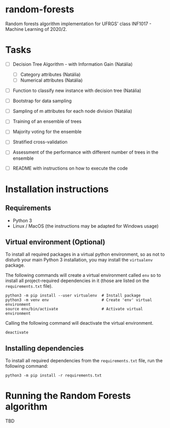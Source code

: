 # random-forests
Random forests algorithm implementation for UFRGS' class INF1017 - Machine Learning of 2020/2.

# Tasks
- [ ] Decision Tree Algorithm - with Information Gain (Natália)
  - [ ] Category attributes (Natália)
  - [ ] Numerical attributes (Natália)
- [ ] Function to classify new instance with decision tree (Natália)
- [ ] Bootstrap for data sampling
- [ ] Sampling of m attributes for each node division (Natália)
- [ ] Training of an ensemble of trees
- [ ] Majority voting for the ensemble
- [ ] Stratified cross-validation
- [ ] Assessment of the performance with different number of trees in the ensemble
- [ ] README with instructions on how to execute the code


# Installation instructions

## Requirements
- Python 3
- Linux / MacOS (the instructions may be adapted for Windows usage)

## Virtual environment (Optional)
To install all required packages in a virtual python environment, so as not to disturb your main Python 3 installation, you may install the `virtualenv` package.

The following commands will create a virtual environment called `env` so to install all project-required dependencies in it (those are listed on the `requirements.txt` file).

```shell
python3 -m pip install --user virtualenv  # Install package
python3 -m venv env                       # Create 'env' virtual environment
source env/bin/activate                   # Activate virtual environment
```

Calling the following command will deactivate the virtual environment.

````shell
deactivate
````

## Installing dependencies

To install all required dependencies from the `requirements.txt` file, run the following command:

```shell
python3 -m pip install -r requirements.txt
```

# Running the Random Forests algorithm

TBD